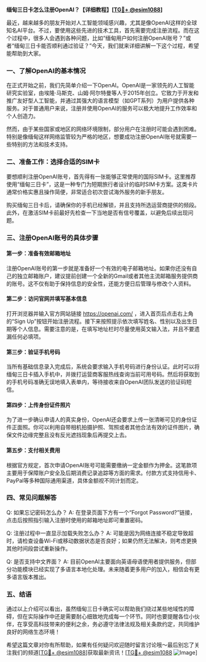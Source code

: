 **缅甸三日卡怎么注册OpenAI？【详细教程】[[TG💪+ @esim1088](https://t.me/s/esim1088)]**

最近，越来越多的朋友开始对人工智能领域感兴趣，尤其是像OpenAI这样的全球知名AI平台。不过，要使用这些先进的技术工具，首先需要完成注册流程。而在这个过程中，很多人会遇到各种问题，比如“缅甸用户如何注册OpenAI账号？”或者“缅甸三日卡能否顺利通过验证？”今天，我们就来详细讲解一下这个过程，希望能帮助到大家。

### 一、了解OpenAI的基本情况

在正式开始之前，我们先简单介绍一下OpenAI。OpenAI是一家领先的人工智能研究实验室，由埃隆·马斯克、山姆·阿尔特曼等人于2015年创立。它致力于开发和推广友好型人工智能，并通过其强大的语言模型（如GPT系列）为用户提供各种服务。对于普通用户来说，注册并使用OpenAI的服务可以极大地提升工作效率和个人创造力。

然而，由于某些国家或地区的网络环境限制，部分用户在注册时可能会遇到困难。特别是像缅甸这样网络监管较为严格的地区，想要成功注册OpenAI账号就需要一些特别的方法和技术支持。

### 二、准备工作：选择合适的SIM卡

要想顺利注册OpenAI账号，首先得有一张能够正常使用的国际SIM卡。这里推荐使用“缅甸三日卡”，这是一种专门为短期旅行者设计的临时SIM卡方案。这类卡片通常价格实惠且操作简便，非常适合初次尝试海外服务的新手朋友。

购买缅甸三日卡后，请确保你的手机已经解锁，并且支持所选运营商提供的频段。此外，在激活SIM卡前最好先检查一下当地是否有信号覆盖，以避免后续出现问题。

### 三、注册OpenAI账号的具体步骤

#### 第一步：准备有效邮箱地址
注册OpenAI账号的第一步就是准备好一个有效的电子邮箱地址。如果你还没有自己的独立邮箱账户，建议提前创建一个全新的Gmail或者其他主流邮箱服务提供商的账号。这不仅有助于保持信息的安全性，还能方便日后管理与修改个人资料。

#### 第二步：访问官网并填写基本信息
打开浏览器并输入官方网站链接 https://openai.com/ ，进入首页后点击右上角的“Sign Up”按钮开始注册流程。接下来按照提示依次填写姓名、性别以及出生日期等个人信息。需要注意的是，在填写地址栏时尽量使用英文输入法，并且不要遗漏任何必填项。

#### 第三步：验证手机号码
当所有基础信息录入完成后，系统会要求输入手机号码进行身份认证。此时可以将缅甸三日卡插入手机中，并拨打运营商客服热线查询当前可用号码。然后将获取到的手机号码准确无误地填入表单内，等待接收来自OpenAI团队发送的验证码短信。

#### 第四步：上传身份证件照片
为了进一步确认申请人的真实身份，OpenAI还会要求上传一张清晰可见的身份证件正面照。你可以利用自带相机拍摄护照、驾照或者其他合法有效的证件图片，确保文件边缘完整且没有反光遮挡现象后再提交上去。

#### 第五步：支付相关费用
根据官方规定，首次申请OpenAI账号可能需要缴纳一定金额作为押金。这笔款项主要用于保障账户安全及后期消费记录追踪等方面的需求。付款方式支持信用卡、PayPal等多种国际通用渠道，具体金额视不同计划而定。

### 四、常见问题解答

Q: 如果忘记密码怎么办？
A: 在登录页面下方有一个“Forgot Password?”链接，点击后按照指引输入注册时使用的邮箱地址即可重置密码。

Q: 注册过程中一直显示加载失败怎么办？
A: 可能是因为网络连接不稳定导致超时，请检查设备Wi-Fi或移动数据状态是否良好；如果仍然无法解决，则考虑更换其他时间段尝试重新操作。

Q: 是否支持中文界面？
A: 目前OpenAI主要面向英语母语使用者提供服务，但部分功能模块已经实现了多语言本地化处理。未来随着更多用户的加入，相信会有更多语言版本推出。

### 五、结语

通过以上介绍可以看出，虽然缅甸三日卡确实可以帮助我们绕过某些地域性的障碍，但在实际操作中还是需要耐心细致地完成每一个环节。同时也要提醒各位小伙伴，在享受高科技带来的便利之余，务必遵守法律法规及相关条款约定，共同维护良好的网络生态环境！

希望这篇文章对你有所帮助，如果有任何疑问欢迎随时留言讨论哦～最后别忘了关注我们的频道[[TG💪+ @esim1088](https://t.me/s/esim1088)]获取最新资讯！[[TG💪+ @esim1088](https://t.me/s/esim1088) ![Image](https://i.postimg.cc/4NQfJmqS/Snipaste-2025-05-13-00-14-12.png)]